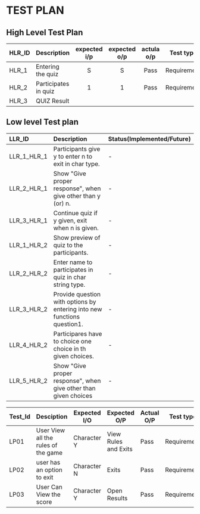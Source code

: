 # TEST PLAN
## High Level Test Plan
|HLR_ID| Description|expected i/p|expected o/p|actula o/p|Test type|
|:----------|:-------------|:-------------:|:---------:|:---------------:|:-------:|
 |HLR_1|Entering the quiz|S|S|Pass|Requirement|
 |HLR_2|Participates in quiz|1|1|Pass|Requirement|
 |HLR_3|QUIZ Result|

## Low level Test plan
|LLR_ID| Description|Status(Implemented/Future)|
|:---------|:---------------------------------|:----------------------------------|
|LLR_1_HLR_1|Participants give y to enter n to exit in char type. |	-
|LLR_2_HLR_1|Show "Give proper response", when give other than y (or) n. |	-
|LLR_3_HLR_1|Continue quiz if y given, exit when n is given.|	-
|LLR_1_HLR_2|Show preview of quiz to the participants.|	-
|LLR_2_HLR_2|Enter name to participates in quiz in char string type.|	-
|LLR_3_HLR_2|Provide question with options by entering into new functions question1.|	-
|LLR_4_HLR_2|Participares have to choice one choice in th given choices.|	-
|LLR_5_HLR_2|Show "Give proper response", when give other than given choices|-	


| Test_Id  |   Desciption  |  Expected I/O | Expected O/P  | Actual O/P|Test type|
| -------- |   --------------   |  -------------- | ---------------      | ------------- | -------------|
| LP01     |   User View all the rules of the game     |  Character Y    | View Rules and Exits | Pass  | Requirement |
| LP02     |   user has an option to exit  |  Character N    | Exits     | Pass          | Requirement |
| LP03     |   User Can View the score                 |  Character Y    | Open Results   | Pass | Requirement |


